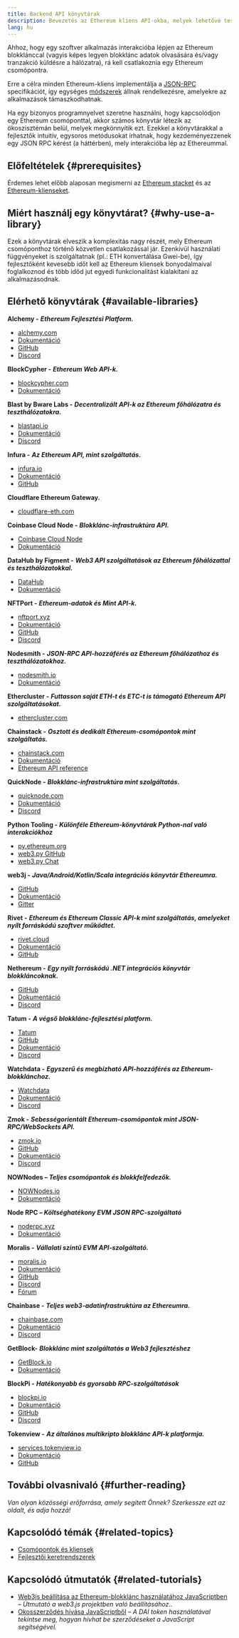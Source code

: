 ```yaml
---
title: Backend API könyvtárak
description: Bevezetés az Ethereum kliens API-okba, melyek lehetővé teszik, hogy interakcióba lépj a blokklánccal az alkalmazásodban.
lang: hu
---
```


Ahhoz, hogy egy szoftver alkalmazás interakcióba lépjen az Ethereum blokklánccal (vagyis képes legyen blokklánc adatok olvasására és/vagy tranzakció küldésre a hálózatra), rá kell csatlakoznia egy Ethereum csomópontra.

Erre a célra minden Ethereum-kliens implementálja a [JSON-RPC](/developers/docs/apis/json-rpc/) specifikációt, így egységes [módszerek](/developers/docs/apis/json-rpc/#json-rpc-methods) állnak rendelkezésre, amelyekre az alkalmazások támaszkodhatnak.

Ha egy bizonyos programnyelvet szeretne használni, hogy kapcsolódjon egy Ethereum csomóponttal, akkor számos könyvtár létezik az ökoszisztémán belül, melyek megkönnyítik ezt. Ezekkel a könyvtárakkal a fejlesztők intuitív, egysoros metódusokat írhatnak, hogy kezdeményezzenek egy JSON RPC kérést (a háttérben), mely interakcióba lép az Ethereummal.

## Előfeltételek {#prerequisites}

Érdemes lehet előbb alaposan megismerni az [Ethereum stacket](/developers/docs/ethereum-stack/) és az [Ethereum-klienseket](/developers/docs/nodes-and-clients/).

## Miért használj egy könyvtárat? {#why-use-a-library}

Ezek a könyvtárak elveszik a komplexitás nagy részét, mely Ethereum csomóponthoz történő közvetlen csatlakozással jár. Ezenkívül használati függvényeket is szolgáltatnak (pl.: ETH konvertálása Gwei-be), így fejlesztőként kevesebb időt kell az Ethereum kliensek bonyodalmaival foglalkoznod és több időd jut egyedi funkcionalitást kialakítani az alkalmazásodnak.

## Elérhető könyvtárak {#available-libraries}

**Alchemy -** **_Ethereum Fejlesztési Platform._**

- [alchemy.com](https://www.alchemy.com/)
- [Dokumentáció](https://docs.alchemyapi.io/)
- [GitHub](https://github.com/alchemyplatform)
- [Discord](https://discord.com/invite/alchemyplatform)

**BlockCypher -** **_Ethereum Web API-k._**

- [blockcypher.com](https://www.blockcypher.com/)
- [Dokumentáció](https://www.blockcypher.com/dev/ethereum/)

**Blast by Bware Labs -** **_Decentralizált API-k az Ethereum főhálózatra és teszthálózatokra._**

- [blastapi.io](https://blastapi.io/)
- [Dokumentáció](https://docs.blastapi.io)
- [Discord](https://discord.gg/bwarelabs)

**Infura -** **_Az Ethereum API, mint szolgáltatás._**

- [infura.io](https://infura.io)
- [Dokumentáció](https://infura.io/docs)
- [GitHub](https://github.com/INFURA)

**Cloudflare Ethereum Gateway.**

- [cloudflare-eth.com](https://cloudflare-eth.com)

**Coinbase Cloud Node -** **_Blokklánc-infrastruktúra API._**

- [Coinbase Cloud Node](https://www.coinbase.com/cloud/products/node)
- [Dokumentáció](https://docs.cloud.coinbase.com/node/reference/welcome-to-node)

**DataHub by Figment -** **_Web3 API szolgáltatások az Ethereum főhálózattal és teszthálózatokkal._**

- [DataHub](https://www.figment.io/datahub)
- [Dokumentáció](https://docs.figment.io/introduction/what-is-datahub)

**NFTPort -** **_Ethereum-adatok és Mint API-k._**

- [nftport.xyz](https://www.nftport.xyz/)
- [Dokumentáció](https://docs.nftport.xyz/)
- [GitHub](https://github.com/nftport/)
- [Discord](https://discord.com/invite/K8nNrEgqhE)

**Nodesmith -** **_JSON-RPC API-hozzáférés az Ethereum főhálózathoz és teszthálózatokhoz._**

- [nodesmith.io](https://nodesmith.io/network/ethereum/)
- [Dokumentáció](https://nodesmith.io/docs/#/ethereum/apiRef)

**Ethercluster -** **_Futtasson saját ETH-t és ETC-t is támogató Ethereum API szolgáltatásokat._**

- [ethercluster.com](https://www.ethercluster.com/)

**Chainstack -** **_Osztott és dedikált Ethereum-csomópontok mint szolgáltatás._**

- [chainstack.com](https://chainstack.com)
- [Dokumentáció](https://docs.chainstack.com)
- [Ethereum API reference](https://docs.chainstack.com/api/ethereum/ethereum-api-reference)

**QuickNode -** **_Blokklánc-infrastruktúra mint szolgáltatás._**

- [quicknode.com](https://quicknode.com)
- [Dokumentáció](https://www.quicknode.com/docs)
- [Discord](https://discord.gg/quicknode)

**Python Tooling -** **_Különféle Ethereum-könyvtárak Python-nal való interakciókhoz_**

- [py.ethereum.org](http://python.ethereum.org/)
- [web3.py GitHub](https://github.com/ethereum/web3.py)
- [web3.py Chat](https://gitter.im/ethereum/web3.py)

**web3j -** **_Java/Android/Kotlin/Scala integrációs könyvtár Ethereumra._**

- [GitHub](https://github.com/web3j/web3j)
- [Dokumentáció](https://docs.web3j.io/)
- [Gitter](https://gitter.im/web3j/web3j)

**Rivet -** **_Ethereum és Ethereum Classic API-k mint szolgáltatás, amelyeket nyílt forráskódú szoftver működtet._**

- [rivet.cloud](https://rivet.cloud)
- [Dokumentáció](https://rivet.cloud/docs/)
- [GitHub](https://github.com/openrelayxyz/ethercattle-deployment)

**Nethereum -** **_Egy nyílt forráskódú .NET integrációs könyvtár blokkláncoknak._**

- [GitHub](https://github.com/Nethereum/Nethereum)
- [Dokumentáció](http://docs.nethereum.com/en/latest/)
- [Discord](https://discord.com/invite/jQPrR58FxX)

**Tatum -** **_A végső blokklánc-fejlesztési platform._**

- [Tatum](https://tatum.io/)
- [GitHub](https://github.com/tatumio/)
- [Dokumentáció](https://docs.tatum.io/)
- [Discord](https://discord.gg/EDmW3kjTC9)

**Watchdata -** **_Egyszerű és megbízható API-hozzáférés az Ethereum-blokklánchoz._**

- [Watchdata](https://watchdata.io/)
- [Dokumentáció](https://docs.watchdata.io/)
- [Discord](https://discord.com/invite/TZRJbZ6bdn)

**Zmok -** **_Sebességorientált Ethereum-csomópontok mint JSON-RPC/WebSockets API._**

- [zmok.io](https://zmok.io/)
- [GitHub](https://github.com/zmok-io)
- [Dokumentáció](https://docs.zmok.io/)
- [Discord](https://discord.gg/fAHeh3ka6s)

**NOWNodes – _Teljes csomópontok és blokkfelfedezők._**

- [NOWNodes.io](https://nownodes.io/)
- [Dokumentáció](https://documenter.getpostman.com/view/13630829/TVmFkLwy#intro)

**Node RPC – _Költséghatékony EVM JSON RPC-szolgáltató_**

- [noderpc.xyz](https://www.noderpc.xyz/)
- [Dokumentáció](https://docs.noderpc.xyz/)

**Moralis -** **_Vállalati szintű EVM API-szolgáltató._**

- [moralis.io](http://moralis.io)
- [Dokumentáció](https://docs.moralis.io/)
- [GitHub](https://github.com/MoralisWeb3)
- [Discord](https://moralis.io/joindiscord/)
- [Fórum](https://forum.moralis.io/)

**Chainbase -** **_Teljes web3-adatinfrastruktúra az Ethereumra._**

- [chainbase.com](https://chainbase.com/)
- [Dokumentáció](https://docs.chainbase.com/)
- [Discord](https://discord.gg/Wx6qpqz4AF)

**GetBlock-** **_Blokklánc mint szolgáltatás a Web3 fejlesztéshez_**

- [GetBlock.io](https://getblock.io/)
- [Dokumentáció](https://getblock.io/docs/)

**BlockPi -** **_Hatékonyabb és gyorsabb RPC-szolgáltatások_**

- [blockpi.io](https://blockpi.io/)
- [Dokumentáció](https://docs.blockpi.io/)
- [GitHub](https://github.com/BlockPILabs)
- [Discord](https://discord.com/invite/xTvGVrGVZv)

**Tokenview -** **_Az általános multikripto blokklánc API-k platformja._**

- [services.tokenview.io](https://services.tokenview.io/)
- [Dokumentáció](https://services.tokenview.io/docs?type=api)
- [GitHub](https://github.com/Tokenview)

## További olvasnivaló {#further-reading}

_Van olyan közösségi erőforrása, amely segített Önnek? Szerkessze ezt az oldalt, és adja hozzá!_

## Kapcsolódó témák {#related-topics}

- [ Csomópontok és kliensek](/developers/docs/nodes-and-clients/)
- [Fejlesztői keretrendszerek](/developers/docs/frameworks/)

## Kapcsolódó útmutatók {#related-tutorials}

- [Web3js beállítása az Ethereum-blokklánc használatához JavaScriptben](/developers/tutorials/set-up-web3js-to-use-ethereum-in-javascript/) _– Útmutató a web3.js projektben való beállításához.._
- [Okosszerződés hívása JavaScriptből](/developers/tutorials/calling-a-smart-contract-from-javascript/) _– A DAI token használatával tekintse meg, hogyan hívhat be szerződéseket a JavaScript segítségével._
